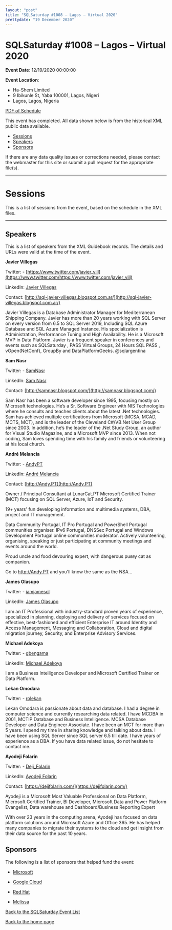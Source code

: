 ```yaml
---
layout: "post" 
title: "SQLSaturday #1008 – Lagos – Virtual 2020" 
prettydate: "19 December 2020" 
---
```

# SQLSaturday #1008 – Lagos – Virtual 2020
 
**Event Date**: 12/19/2020 00:00:00
 
**Event Location**:
- Ha-Shem  Limited
- 9 Ibikunle St, Yaba 100001, Lagos, Nigeri
- Lagos, Lagos, Nigeria
 
<a href="/assets/pdf/1008.pdf">PDF of Schedule</a>
 
This event has completed. All data shown below is from the historical XML public data available.
<ul>
   <li><a href="#sessions">Sessions</a></li>
   <li><a href="#speakers">Speakers</a></li>
   <li><a href="#sponsors">Sponsors</a></li>
</ul>
 
 
If there are any data quality issues or corrections needed, please contact the webmaster for this site or submit a pull request for the appropriate file(s). 
 
----------------------------------------------------------------------------------- 
 
# <a name="sessions"></a>Sessions
This is a list of sessions from the event, based on the schedule in the XML files.
 
----------------------------------------------------------------------------------- 
## <a name="#speakers"></a>Speakers
This is a list of speakers from the XML Guidebook records. The details and URLs were valid at the time of the event.
 
 
**Javier Villegas**
 
Twitter:  - [https://www.twitter.com/javier_vill](https://www.twitter.com/https://www.twitter.com/javier_vill)
 
LinkedIn: [Javier Villegas](https://ar.linkedin.com/in/javiervillegas)
 
Contact: [http://sql-javier-villegas.blogspot.com.ar/](http://sql-javier-villegas.blogspot.com.ar/)
 
Javier Villegas is a Database Administrator Manager for Mediterranean Shipping Company. Javier has more than 20 years working with SQL Server on every version from 6.5 to SQL Server 2019, Including SQL Azure Database and SQL Azure Managed Instance. His specialization is Administration, Performance Tuning and High Availability.
He is a Microsoft MVP in Data Platform.
Javier is a frequent speaker in conferences and events such as SQLSaturday , PASS Virtual Groups, 24 Hours SQL PASS , vOpen(NetConf), GroupBy and DataPlatformGeeks.
@sqlargentina
 
**Sam Nasr**
 
Twitter:  - [SamNasr](https://www.twitter.com/SamNasr)
 
LinkedIn: [Sam Nasr](http://www.linkedin.com/in/samsnasr)
 
Contact: [http://samnasr.blogspot.com/](http://samnasr.blogspot.com/)
 
Sam Nasr has been a software developer since 1995, focusing mostly on Microsoft technologies.  He’s a Sr. Software Engineer with NIS Technologies where he consults and teaches clients about the latest .Net technologies.  Sam has achieved multiple certifications from Microsoft (MCSA, MCAD, MCTS, MCT), and is the leader of the Cleveland C#/VB.Net User Group since 2003. In addition, he’s the leader of the .Net Study Group, an author for Visual Studio Magazine, and a Microsoft MVP since 2013.  When not coding, Sam loves spending time with his family and friends or volunteering at his local church.
 
**André Melancia**
 
Twitter:  - [AndyPT](https://www.twitter.com/AndyPT)
 
LinkedIn: [André Melancia](http://LinkedIn.COM/in/AndreMelancia)
 
Contact: [http://Andy.PT](http://Andy.PT)
 
Owner / Principal Consultant at LunarCat.PT
Microsoft Certified Trainer (MCT) focusing on SQL Server, Azure, IoT and Security.

19+ years' fun developing information and multimedia systems, DBA, project and IT management.

Data Community Portugal, IT Pro Portugal and PowerShell Portugal communities organiser.
IPv6 Portugal, DNSSec Portugal and Windows Development Portugal online communities moderator.
Actively volunteering, organising, speaking or just participating at community meetings and events around the world.

Proud uncle and food devouring expert, with dangerous рuϧϧy cat as companion.

Go to http://Andy.PT and you'll know the same as the NSA...
 
**James Olasupo**
 
Twitter:  - [iamjamesol](https://www.twitter.com/iamjamesol)
 
LinkedIn: [James Olasupo](https://www.linkedin.com/in/jamesolasupo/)
 
I am an IT Professional with industry-standard proven years of experience, specialized in planning, deploying and delivery of services focused on effective, best-fashioned and efficient Enterprise IT around Identity and Access Management, Messaging and Collaboration, Cloud and digital migration journey, Security, and Enterprise Advisory Services.
 
**Michael Adekoya**
 
Twitter:  - [gbengama](https://www.twitter.com/gbengama)
 
LinkedIn: [Michael Adekoya](http://linkedin.com/in/michael-adekoya-mct-mcsa-aa390712a)
 
I am a Business Intelligence Developer and Microsoft Certified Trainer on Data Platform.
 
**Lekan Omodara**
 
Twitter:  - [rolekan](https://www.twitter.com/rolekan)
 
Lekan Omodara is passionate about data and database. I had a degree in computer science and currently researching data related. I have MCDBA in 2001, MCTIP Database and Business Intelligence. MCSA Database Developer and Data Engineer Associate. I have been an MCT for more than 5 years. I spend my time in sharing knowledge and talking about data. I have been using SQL Server since SQL server 6.5 till date. I have years of experience as a DBA. If you have data related issue, do not hesitate to contact me.
 
**Ayodeji Folarin**
 
Twitter:  - [Deji_Folarin](https://www.twitter.com/Deji_Folarin)
 
LinkedIn: [Ayodeji Folarin](https://www.linkedin.com/in/ayodeji-folarin)
 
Contact: [https://dejifolarin.com/](https://dejifolarin.com/)
 
Ayodeji is a Microsoft Most Valuable Professional on Data Platform, Microsoft Certified Trainer, BI Developer, Microsoft Data and Power Platform Evangelist, Data warehouse and Dashboard/Business Reporting Expert

With over 23 years in the computing arena, Ayodeji has focused on data platform solutions around Microsoft Azure and Office 365. He has helped many companies to migrate their systems to the cloud and get insight from their data source for the past 10 years.
 
 
 
## <a name="sponsors"></a>Sponsors
The following is a list of sponsors that helped fund the event:
 
- [Microsoft](http://www.microsoft.com)
 
- [Google Cloud](https://cloud.google.com/)
 
- [Red Hat](https://www.redhat.com/)
 
- [Melissa](http://www.melissa.com)
 
[Back to the SQLSaturday Event List](/past)
 
[Back to the home page](/index)
 

